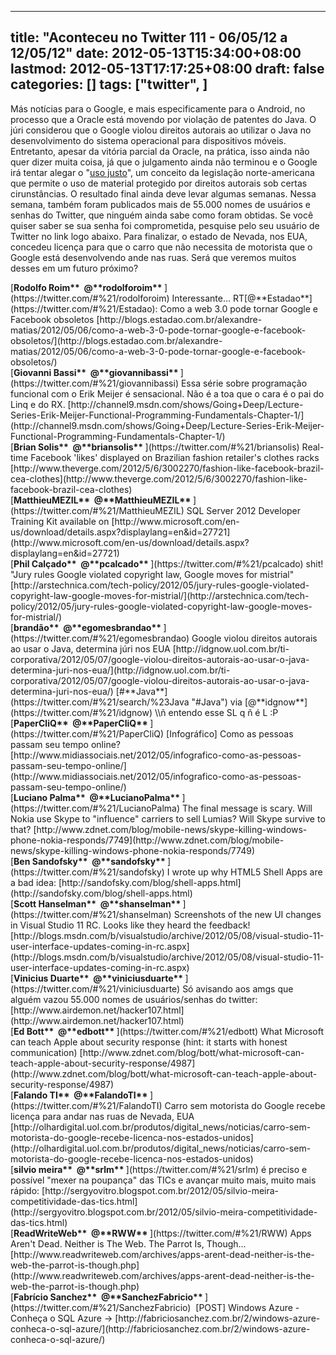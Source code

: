 
---
title: "Aconteceu no Twitter 111 - 06/05/12 a 12/05/12"
date: 2012-05-13T15:34:00+08:00
lastmod: 2012-05-13T17:17:25+08:00
draft: false
categories: []
tags: ["twitter", ]
---


Más notícias para o Google, e mais especificamente para o Android, no processo que a Oracle está movendo por violação de patentes do Java. O júri considerou que o Google violou direitos autorais ao utilizar o Java no desenvolvimento do sistema operacional para dispositivos móveis. Entretanto, apesar da vitória parcial da Oracle, na prática, isso ainda não quer dizer muita coisa, já que o julgamento ainda não terminou e o Google irá tentar alegar o "[uso justo](http://pt.wikipedia.org/wiki/Fair_use)", um conceito da legislação norte-americana que permite o uso de material protegido por direitos autorais sob certas cirunstâncias. O resultado final ainda deve levar algumas semanas. Nessa semana, também foram publicados mais de 55.000 nomes de usuários e senhas do Twitter, que ninguém ainda sabe como foram obtidas. Se você quiser saber se sua senha foi comprometida, pesquise pelo seu usuário de Twitter no link logo abaixo. Para finalizar, o estado de Nevada, nos EUA, concedeu licença para que o carro que não necessita de motorista que o Google está desenvolvendo ande nas ruas. Será que veremos muitos desses em um futuro próximo?


<div class="stream-item-header">[<strong class="fullname js-action-profile-name show-popup-with-id">Rodolfo Roim** <span>‏</span> <span class="username js-action-profile-name">@**rodolforoim**</span> </strong>](https://twitter.com/#%21/rodolforoim) Interessante... RT[@**Estadao**](https://twitter.com/#%21/Estadao): Como a web 3.0 pode tornar Google e Facebook obsoletos   
[http://blogs.estadao.com.br/alexandre-matias/2012/05/06/como-a-web-3-0-pode-tornar-google-e-facebook-obsoletos/](http://blogs.estadao.com.br/alexandre-matias/2012/05/06/como-a-web-3-0-pode-tornar-google-e-facebook-obsoletos/)  


<div class="stream-item-header">[<strong class="fullname js-action-profile-name show-popup-with-id">Giovanni Bassi** <span>‏</span> <span class="username js-action-profile-name">@**giovannibassi**</span> </strong>](https://twitter.com/#%21/giovannibassi) Essa série sobre programação funcional com o Erik Meijer é sensacional. Não é a toa que o cara é o pai do Linq e do RX.   
[http://channel9.msdn.com/shows/Going+Deep/Lecture-Series-Erik-Meijer-Functional-Programming-Fundamentals-Chapter-1/](http://channel9.msdn.com/shows/Going+Deep/Lecture-Series-Erik-Meijer-Functional-Programming-Fundamentals-Chapter-1/)  


<div class="stream-item-header">[<strong class="fullname js-action-profile-name show-popup-with-id">Brian Solis** <span>‏</span> <span class="username js-action-profile-name">@**briansolis**</span> </strong>](https://twitter.com/#%21/briansolis) Real-time Facebook 'likes' displayed on Brazilian fashion retailer's clothes racks [http://www.theverge.com/2012/5/6/3002270/fashion-like-facebook-brazil-cea-clothes](http://www.theverge.com/2012/5/6/3002270/fashion-like-facebook-brazil-cea-clothes)  
</div>
<div class="stream-item-header">
<div class="stream-item-header">  
[<strong class="fullname js-action-profile-name show-popup-with-id">MatthieuMEZIL** <span>‏</span> <span class="username js-action-profile-name">@**MatthieuMEZIL**</span> </strong>](https://twitter.com/#%21/MatthieuMEZIL) SQL Server 2012 Developer Training Kit available on [http://www.microsoft.com/en-us/download/details.aspx?displaylang=en&id=27721](http://www.microsoft.com/en-us/download/details.aspx?displaylang=en&id=27721)  


<div class="stream-item-header">[<strong class="fullname js-action-profile-name show-popup-with-id">Phil Calçado** <span>‏</span> <span class="username js-action-profile-name">@**pcalcado**</span> </strong>](https://twitter.com/#%21/pcalcado) shit! "Jury rules Google violated copyright law, Google moves for mistrial"   
[http://arstechnica.com/tech-policy/2012/05/jury-rules-google-violated-copyright-law-google-moves-for-mistrial/](http://arstechnica.com/tech-policy/2012/05/jury-rules-google-violated-copyright-law-google-moves-for-mistrial/)  


<div class="stream-item-header">[<strong class="fullname js-action-profile-name show-popup-with-id">brandão** <span>‏</span> <span class="username js-action-profile-name">@**egomesbrandao**</span> </strong>](https://twitter.com/#%21/egomesbrandao) Google violou direitos autorais ao usar o Java, determina júri nos EUA [http://idgnow.uol.com.br/ti-corporativa/2012/05/07/google-violou-direitos-autorais-ao-usar-o-java-determina-juri-nos-eua/](http://idgnow.uol.com.br/ti-corporativa/2012/05/07/google-violou-direitos-autorais-ao-usar-o-java-determina-juri-nos-eua/) [#**Java**](https://twitter.com/#%21/search/%23Java "#Java") via [@**idgnow**](https://twitter.com/#%21/idgnow) \\ñ entendo esse SL q ñ é L :P  


<div class="stream-item-header">[<strong class="fullname js-action-profile-name show-popup-with-id">PaperCliQ** <span>‏</span> <span class="username js-action-profile-name">@**PaperCliQ**</span> </strong>](https://twitter.com/#%21/PaperCliQ) [Infográfico] Como as pessoas passam seu tempo online?  [http://www.midiassociais.net/2012/05/infografico-como-as-pessoas-passam-seu-tempo-online/](http://www.midiassociais.net/2012/05/infografico-como-as-pessoas-passam-seu-tempo-online/)  


<div class="stream-item-header">[<strong class="fullname js-action-profile-name show-popup-with-id">Luciano Palma** <span>‏</span> <span class="username js-action-profile-name">@**LucianoPalma**</span> </strong>](https://twitter.com/#%21/LucianoPalma) The final message is scary. Will Nokia use Skype to "influence" carriers to sell Lumias? Will Skype survive to that?   
[http://www.zdnet.com/blog/mobile-news/skype-killing-windows-phone-nokia-responds/7749](http://www.zdnet.com/blog/mobile-news/skype-killing-windows-phone-nokia-responds/7749)  


<div class="stream-item-header">[<strong class="fullname js-action-profile-name show-popup-with-id">Ben Sandofsky** <span>‏</span> <span class="username js-action-profile-name">@**sandofsky**</span> </strong>](https://twitter.com/#%21/sandofsky) I wrote up why HTML5 Shell Apps are a bad idea: [http://sandofsky.com/blog/shell-apps.html](http://sandofsky.com/blog/shell-apps.html)  


<div class="stream-item-header">[<strong class="fullname js-action-profile-name show-popup-with-id">Scott Hanselman** <span>‏</span> <span class="username js-action-profile-name">@**shanselman**</span> </strong>](https://twitter.com/#%21/shanselman) Screenshots of the new UI changes in Visual Studio 11 RC. Looks like they heard the feedback!   
[http://blogs.msdn.com/b/visualstudio/archive/2012/05/08/visual-studio-11-user-interface-updates-coming-in-rc.aspx](http://blogs.msdn.com/b/visualstudio/archive/2012/05/08/visual-studio-11-user-interface-updates-coming-in-rc.aspx)  


<div class="stream-item-header">[<strong class="fullname js-action-profile-name show-popup-with-id">Vinicius Duarte** <span>‏</span> <span class="username js-action-profile-name">@**viniciusduarte**</span> </strong>](https://twitter.com/#%21/viniciusduarte) Só avisando aos amgs que alguém vazou 55.000 nomes de usuários/senhas do twitter: [http://www.airdemon.net/hacker107.html](http://www.airdemon.net/hacker107.html)  


<div class="stream-item-header">[<strong class="fullname js-action-profile-name show-popup-with-id">Ed Bott** <span>‏</span> <span class="username js-action-profile-name">@**edbott**</span> </strong>](https://twitter.com/#%21/edbott) What Microsoft can teach Apple about security response (hint: it starts with honest communication) [http://www.zdnet.com/blog/bott/what-microsoft-can-teach-apple-about-security-response/4987](http://www.zdnet.com/blog/bott/what-microsoft-can-teach-apple-about-security-response/4987)  


<div class="stream-item-header">[<strong class="fullname js-action-profile-name show-popup-with-id">Falando TI** <span>‏</span> <span class="username js-action-profile-name">@**FalandoTI**</span> </strong>](https://twitter.com/#%21/FalandoTI) Carro sem motorista do Google recebe licença para andar nas ruas de Nevada, EUA   
[http://olhardigital.uol.com.br/produtos/digital_news/noticias/carro-sem-motorista-do-google-recebe-licenca-nos-estados-unidos](http://olhardigital.uol.com.br/produtos/digital_news/noticias/carro-sem-motorista-do-google-recebe-licenca-nos-estados-unidos)  


<div class="stream-item-header">[<strong class="fullname js-action-profile-name show-popup-with-id">silvio meira** <span>‏</span> <span class="username js-action-profile-name">@**srlm**</span> </strong>](https://twitter.com/#%21/srlm) é preciso e possível "mexer na poupança" das TICs e avançar muito mais, muito mais rápido: [http://sergyovitro.blogspot.com.br/2012/05/silvio-meira-competitividade-das-tics.html](http://sergyovitro.blogspot.com.br/2012/05/silvio-meira-competitividade-das-tics.html)  


<div class="stream-item-header">[<strong class="fullname js-action-profile-name show-popup-with-id">ReadWriteWeb** <span>‏</span> <span class="username js-action-profile-name">@**RWW**</span> </strong>](https://twitter.com/#%21/RWW) Apps Aren't Dead. Neither is The Web. The Parrot Is, Though... [http://www.readwriteweb.com/archives/apps-arent-dead-neither-is-the-web-the-parrot-is-though.php](http://www.readwriteweb.com/archives/apps-arent-dead-neither-is-the-web-the-parrot-is-though.php)  


<div class="stream-item-header">[<strong class="fullname js-action-profile-name show-popup-with-id">Fabrício Sanchez** <span>‏</span> <span class="username js-action-profile-name">@**SanchezFabricio**</span> </strong>](https://twitter.com/#%21/SanchezFabricio)  [POST] Windows Azure - Conheça o SQL Azure -> [http://fabriciosanchez.com.br/2/windows-azure-conheca-o-sql-azure/](http://fabriciosanchez.com.br/2/windows-azure-conheca-o-sql-azure/)  

</div>
</div>
</div>
</div>
</div>
</div>
</div>
</div>
</div>
</div>
</div>
</div>
</div>
</div>
</div>
</div>

